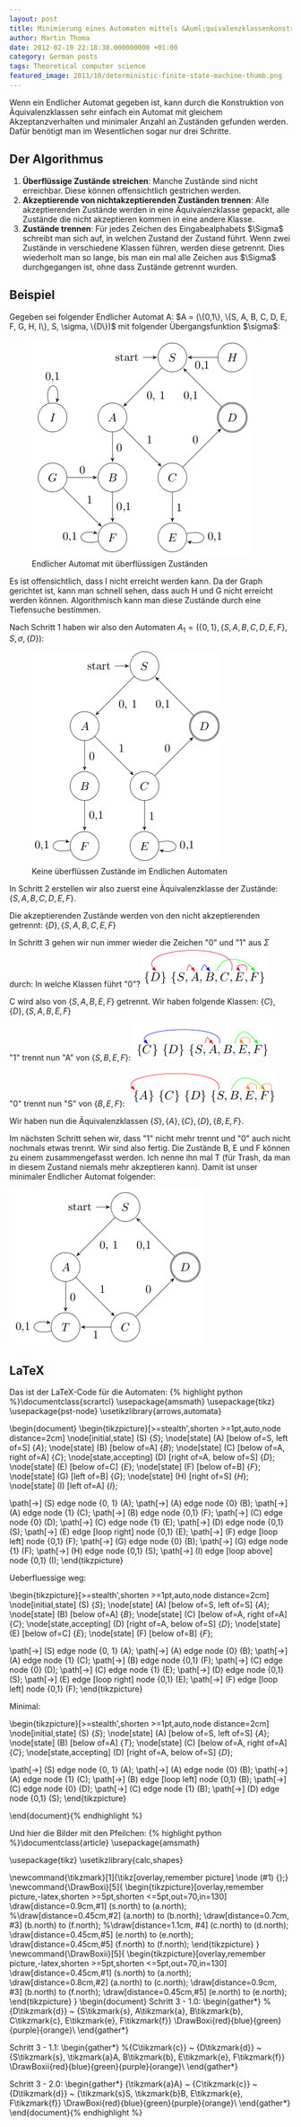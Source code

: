 ```yaml
---
layout: post
title: Minimierung eines Automaten mittels &Auml;quivalenzklassenkonstruktion
author: Martin Thoma
date: 2012-02-10 22:18:38.000000000 +01:00
category: German posts
tags: Theoretical computer science
featured_image: 2011/10/deterministic-finite-state-machine-thumb.png
---
```

Wenn ein Endlicher Automat gegeben ist, kann durch die Konstruktion von &Auml;quivalenzklassen sehr einfach ein Automat mit gleichem Akzeptanzverhalten und minimaler Anzahl an Zust&auml;nden gefunden werden. Daf&uuml;r ben&ouml;tigt man im Wesentlichen sogar nur drei Schritte.

<h2>Der Algorithmus</h2>
<ol>
  <li><strong>&Uuml;berfl&uuml;ssige Zust&auml;nde streichen</strong>: Manche Zust&auml;nde sind nicht erreichbar. Diese k&ouml;nnen offensichtlich gestrichen werden.</li>
  <li><strong>Akzeptierende von nichtakzeptierenden Zust&auml;nden trennen</strong>: Alle akzeptierenden Zust&auml;nde werden in eine &Auml;quivalenzklasse gepackt, alle Zust&auml;nde die nicht akzeptieren kommen in eine andere Klasse.</li>
  <li><strong>Zust&auml;nde trennen</strong>: F&uuml;r jedes Zeichen des Eingabealphabets $\Sigma$ schreibt man sich auf, in welchen Zustand der Zustand f&uuml;hrt. Wenn zwei Zust&auml;nde in verschiedene Klassen f&uuml;hren, werden diese getrennt. Dies wiederholt man so lange, bis man ein mal alle Zeichen aus $\Sigma$ durchgegangen ist, ohne dass Zust&auml;nde getrennt wurden.</li>
</ol>

<h2>Beispiel</h2>
Gegeben sei folgender Endlicher Automat A: 
$A = (\{0,1\}, \{S, A, B, C, D, E, F, G, H, I\}, S, \sigma, \{D\})$ mit folgender &Uuml;bergangsfunktion $\sigma$:
<figure class="aligncenter">
            <a href="../images/2012/02/endlicher-automat-gross.png"><img src="../images/2012/02/endlicher-automat-gross.png" alt="Endlicher Automat mit &uuml;berfl&uuml;ssigen Zust&auml;nden" style="max-width:392px;max-height:389px" class="size-full wp-image-13451"/></a>
            <figcaption class="text-center">Endlicher Automat mit &uuml;berfl&uuml;ssigen Zust&auml;nden</figcaption>
        </figure>

Es ist offensichtlich, dass I nicht erreicht werden kann. Da der Graph gerichtet ist, kann man schnell sehen, dass auch  H und G nicht erreicht werden k&ouml;nnen. Algorithmisch kann man diese Zust&auml;nde durch eine Tiefensuche bestimmen.

Nach Schritt 1 haben wir also den Automaten 
$A_1 = (\{0,1\}, \{S, A, B, C, D, E, F\}, S, \sigma, \{D\})$:
<figure class="aligncenter">
            <a href="../images/2012/02/endlicher-automat-kleiner.png"><img src="../images/2012/02/endlicher-automat-kleiner.png" alt="Keine &uuml;berfl&uuml;ssen Zust&auml;nde im Endlichen Automaten" style="max-width:340px;max-height:381px" class="size-full wp-image-13471"/></a>
            <figcaption class="text-center">Keine &uuml;berfl&uuml;ssen Zust&auml;nde im Endlichen Automaten</figcaption>
        </figure>

In Schritt 2 erstellen wir also zuerst eine &Auml;quivalenzklasse der Zust&auml;nde:
$\{S, A, B, C, D, E, F\}$.

Die akzeptierenden Zust&auml;nde werden von den nicht akzeptierenden getrennt: $\{D\}, \{S, A, B, C, E, F\}$

In Schritt 3 gehen wir nun immer wieder die Zeichen "0" und "1" aus $\Sigma$ durch:
In welche Klassen f&uuml;hrt "0"?
<a href="../images/2012/02/aequivalenzklassen-1.png"><img src="../images/2012/02/aequivalenzklassen-1.png" alt="&Auml;quivalenzklassen - Schritt 1" title="&Auml;quivalenzklassen - Schritt 1" width="220" height="71" class="aligncenter size-full wp-image-13631" /></a>

C wird also von $\{S, A, B, E, F\}$ getrennt. Wir haben folgende Klassen:
$\{C\}, \{D\}, \{S, A, B, E, F\}$

"1" trennt nun "A" von $\{S, B, E, F\}$:
<a href="../images/2012/02/aequivalenzklasse-2.png"><img src="../images/2012/02/aequivalenzklasse-2.png" alt="&Auml;quivalenzklassen - Schritt 2" title="&Auml;quivalenzklassen - Schritt 2" width="246" height="66" class="aligncenter size-full wp-image-13661" /></a>

"0" trennt nun "S" von $\{B, E, F\}$:
<a href="../images/2012/02/aequivalenzklasse-3.png"><img src="../images/2012/02/aequivalenzklasse-3.png" alt="&Auml;quivalenzklassen - Schritt 3" title="&Auml;quivalenzklassen - Schritt 3" width="267" height="65" class="aligncenter size-full wp-image-13681" /></a>

Wir haben nun die &Auml;quivalenzklassen $\{S\}, \{A\}, \{C\}, \{D\}, \{B, E, F\}$.

Im n&auml;chsten Schritt sehen wir, dass "1" nicht mehr trennt und "0" auch nicht nochmals etwas trennt. Wir sind also fertig. Die Zust&auml;nde B, E und F k&ouml;nnen zu einem zusammengefasst werden. Ich nenne ihn mal T (f&uuml;r Trash, da man in diesem Zustand niemals mehr akzeptieren kann). Damit ist unser minimaler Endlicher Automat folgender:

<a href="../images/2012/02/endlicher-automat-minimal.png"><img src="../images/2012/02/endlicher-automat-minimal.png" alt="Minimaler Endlicher Automat" title="Minimaler Endlicher Automat" width="346" height="278" class="aligncenter size-full wp-image-13711" /></a>

<h2>LaTeX</h2>
Das ist der LaTeX-Code f&uuml;r die Automaten:
{% highlight python %}\documentclass{scrartcl}
\usepackage{amsmath}
\usepackage{tikz}
\usepackage{pst-node}
\usetikzlibrary{arrows,automata}

 
\begin{document}
\begin{tikzpicture}[>=stealth',shorten >=1pt,auto,node distance=2cm]
  \node[initial,state]   (S)                          {$S$};
  \node[state]           (A) [below of=S, left of=S]  {$A$};
  \node[state]           (B) [below of=A]             {$B$};
  \node[state]           (C) [below of=A, right of=A] {$C$};
  \node[state,accepting] (D) [right of=A, below of=S] {$D$};
  \node[state]           (E) [below of=C]             {$E$};
  \node[state]           (F) [below of=B]             {$F$};
  \node[state]           (G) [left of=B]              {$G$};
  \node[state]           (H) [right of=S]             {$H$};
  \node[state]           (I) [left of=A]              {$I$};
 
  \path[->]          (S)  edge              node {0, 1} (A);
  \path[->]          (A)  edge              node {0}    (B);
  \path[->]          (A)  edge              node {1}    (C);
  \path[->]          (B)  edge              node {0,1}  (F);
  \path[->]          (C)  edge              node {0}    (D);
  \path[->]          (C)  edge              node {1}    (E);
  \path[->]          (D)  edge              node {0,1}  (S);
  \path[->]          (E)  edge [loop right] node {0,1}  (E);
  \path[->]          (F)  edge [loop left]  node {0,1}  (F);
  \path[->]          (G)  edge              node {0}    (B);
  \path[->]          (G)  edge              node {1}    (F);
  \path[->]          (H)  edge              node {0,1}  (S);
  \path[->]          (I)  edge [loop above] node {0,1}  (I);
\end{tikzpicture}

Ueberfluessige weg:

\begin{tikzpicture}[>=stealth',shorten >=1pt,auto,node distance=2cm]
  \node[initial,state]   (S)                          {$S$};
  \node[state]           (A) [below of=S, left of=S]  {$A$};
  \node[state]           (B) [below of=A]             {$B$};
  \node[state]           (C) [below of=A, right of=A] {$C$};
  \node[state,accepting] (D) [right of=A, below of=S] {$D$};
  \node[state]           (E) [below of=C]             {$E$};
  \node[state]           (F) [below of=B]             {$F$};
 
  \path[->]          (S)  edge              node {0, 1} (A);
  \path[->]          (A)  edge              node {0}    (B);
  \path[->]          (A)  edge              node {1}    (C);
  \path[->]          (B)  edge              node {0,1}  (F);
  \path[->]          (C)  edge              node {0}    (D);
  \path[->]          (C)  edge              node {1}    (E);
  \path[->]          (D)  edge              node {0,1}  (S);
  \path[->]          (E)  edge [loop right] node {0,1}  (E);
  \path[->]          (F)  edge [loop left]  node {0,1}  (F);
\end{tikzpicture}

Minimal:

\begin{tikzpicture}[>=stealth',shorten >=1pt,auto,node distance=2cm]
  \node[initial,state]   (S)                          {$S$};
  \node[state]           (A) [below of=S, left of=S]  {$A$};
  \node[state]           (B) [below of=A]             {$T$};
  \node[state]           (C) [below of=A, right of=A] {$C$};
  \node[state,accepting] (D) [right of=A, below of=S] {$D$};

 
  \path[->]          (S)  edge              node {0, 1} (A);
  \path[->]          (A)  edge              node {0}    (B);
  \path[->]          (A)  edge              node {1}    (C);
  \path[->]          (B)  edge [loop left]  node {0,1}  (B);
  \path[->]          (C)  edge              node {0}    (D);
  \path[->]          (C)  edge              node {1}    (B);
  \path[->]          (D)  edge              node {0,1}  (S);
\end{tikzpicture}

\end{document}{% endhighlight %}

Und hier die Bilder mit den Pfeilchen:
{% highlight python %}\documentclass{article}
\usepackage{amsmath}

\usepackage{tikz}
\usetikzlibrary{calc,shapes}

\newcommand{\tikzmark}[1]{\tikz[overlay,remember picture] \node (#1) {};}
\newcommand{\DrawBoxi}[5]{
  \begin{tikzpicture}[overlay,remember picture,-latex,shorten >=5pt,shorten <=5pt,out=70,in=130]
    \draw[distance=0.9cm,#1] (s.north) to (a.north);
    %\draw[distance=0.45cm,#2] (a.north) to (b.north);
    \draw[distance=0.7cm, #3] (b.north) to (f.north);
    %\draw[distance=1.1cm, #4] (c.north) to (d.north);
    \draw[distance=0.45cm,#5] (e.north) to (e.north);
    \draw[distance=0.45cm,#5] (f.north) to (f.north);
  \end{tikzpicture}
}
\newcommand{\DrawBoxii}[5]{
  \begin{tikzpicture}[overlay,remember picture,-latex,shorten >=5pt,shorten <=5pt,out=70,in=130]
    \draw[distance=0.45cm,#1] (s.north) to (a.north);
    \draw[distance=0.8cm,#2] (a.north) to (c.north);
    \draw[distance=0.9cm, #3] (b.north) to (f.north);
    \draw[distance=0.45cm,#5] (e.north) to (e.north);
  \end{tikzpicture}
}
\begin{document}
Schritt 3 - 1.0:
\begin{gather*}
%\{D\tikzmark{d}\} ~ \{S\tikzmark{s}, A\tikzmark{a}, B\tikzmark{b}, C\tikzmark{c}, E\tikzmark{e}, F\tikzmark{f}\} \DrawBoxi{red}{blue}{green}{purple}{orange}\\
\end{gather*}

Schritt 3 - 1.1:
\begin{gather*}
%\{C\tikzmark{c}\} ~ \{D\tikzmark{d}\} ~ \{S\tikzmark{s}, \tikzmark{a}A, B\tikzmark{b}, E\tikzmark{e}, F\tikzmark{f}\} \DrawBoxii{red}{blue}{green}{purple}{orange}\\
\end{gather*}

Schritt 3 - 2.0:
\begin{gather*}
\{\tikzmark{a}A\} ~ \{C\tikzmark{c}\} ~ \{D\tikzmark{d}\} ~ \{\tikzmark{s}S, \tikzmark{b}B, E\tikzmark{e}, F\tikzmark{f}\} \DrawBoxi{red}{blue}{green}{purple}{orange}\\
\end{gather*}
\end{document}{% endhighlight %}
